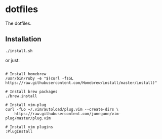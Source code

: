 # dotfiles

The dotfiles.

## Installation

```
./install.sh
```

or just:

```

# Install homebrew
/usr/bin/ruby -e "$(curl -fsSL https://raw.githubusercontent.com/Homebrew/install/master/install)"

# Install brew packages
./brew.install

# Install vim-plug
curl -fLo ~/.vim/autoload/plug.vim --create-dirs \
    https://raw.githubusercontent.com/junegunn/vim-plug/master/plug.vim

# Install vim plugins
:PlugInstall

```
